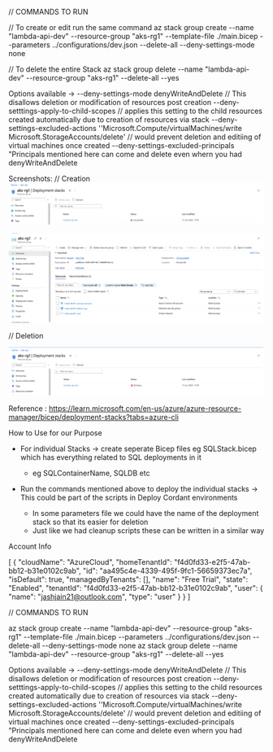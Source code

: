 //   COMMANDS TO RUN

// To create or edit run the same command 
az stack group create --name "lambda-api-dev" --resource-group "aks-rg1" --template-file ./main.bicep --parameters ../configurations/dev.json --delete-all --deny-settings-mode none

// To delete the entire Stack
az stack group delete --name "lambda-api-dev" --resource-group "aks-rg1" --delete-all --yes

Options available -> 
  --deny-settings-mode denyWriteAndDelete // This disallows deletion or modification of resources post creation
  --deny-setttings-apply-to-child-scopes // applies this setting to the child resources created automatically due to creation of resources via stack
  --deny-settings-excluded-actions ''Microsoft.Compute/virtualMachines/write Microsoft.StorageAccounts/delete' // would prevent deletion and editiing of virtual machines once created
  --deny-settings-excluded-principals "Principals mentioned here can come and delete even whern you had denyWriteAndDelete


Screenshots:
// Creation 
![Alt text](./images/stack.png)

![Alt text](./images/rg_details.png)

// Deletion

![Alt text](./images/deletion.png)




Reference :
https://learn.microsoft.com/en-us/azure/azure-resource-manager/bicep/deployment-stacks?tabs=azure-cli

How to Use for our Purpose

- For individual Stacks -> create seperate Bicep files eg SQLStack.bicep which has everything related to SQL deployments in it 
  - eg SQLContainerName, SQLDB etc

- Run the commands mentioned above to deploy the individual stacks -> This could be part of the scripts in Deploy Cordant environments
  - In some parameters file we could have the name of the deployment stack so that its easier for deletion
  - Just like we had cleanup scripts these can be written in a similar way


Account Info 

[
    {
      "cloudName": "AzureCloud",
      "homeTenantId": "f4d0fd33-e2f5-47ab-bb12-b31e0102c9ab",
      "id": "aa495c4e-4339-495f-9fc1-56659373ec7a",
      "isDefault": true,
      "managedByTenants": [],
      "name": "Free Trial",
      "state": "Enabled",
      "tenantId": "f4d0fd33-e2f5-47ab-bb12-b31e0102c9ab",
      "user": {
        "name": "jashjain21@outlook.com",
        "type": "user"
      }
    }
  ]


//   COMMANDS TO RUN

az stack group create --name "lambda-api-dev" --resource-group "aks-rg1" --template-file ./main.bicep --parameters ../configurations/dev.json --delete-all --deny-settings-mode none
az stack group delete --name "lambda-api-dev" --resource-group "aks-rg1" --delete-all --yes

Options available -> 
  --deny-settings-mode denyWriteAndDelete // This disallows deletion or modification of resources post creation
  --deny-setttings-apply-to-child-scopes // applies this setting to the child resources created automatically due to creation of resources via stack
  --deny-settings-excluded-actions ''Microsoft.Compute/virtualMachines/write Microsoft.StorageAccounts/delete' // would prevent deletion and editiing of virtual machines once created
  --deny-settings-excluded-principals "Principals mentioned here can come and delete even whern you had denyWriteAndDelete